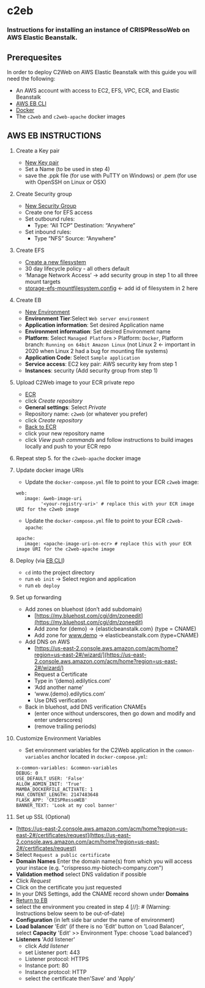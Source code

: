 # c2eb

### Instructions for installing an instance of CRISPRessoWeb on AWS Elastic Beanstalk.



## Prerequesites

In order to deploy C2Web on AWS Elastic Beanstalk with this guide you will need the following:

- An AWS account with access to EC2, EFS, VPC, ECR, and Elastic Beanstalk
- [AWS EB CLI](https://docs.aws.amazon.com/elasticbeanstalk/latest/dg/eb-cli3.html)
- [Docker](https://docs.docker.com/get-docker/)
- The `c2web` and `c2web-apache` docker images

## AWS EB INSTRUCTIONS

1. Create a Key pair

   - [New Key pair](https://us-east-2.console.aws.amazon.com/ec2/v2/home?region=us-east-2#CreateKeyPair)
   - Set a Name (to be used in step 4)
   - save the .ppk file (for use with PuTTY on Windows) or .pem (for use with OpenSSH on Linux or OSX)

2. Create Security group

   - [New Security Group](https://us-east-2.console.aws.amazon.com/vpc/home?region=us-east-2#SecurityGroups:sort=groupId)
   - Create one for EFS access
   - Set outbound rules: 
     - Type: “All TCP” Destination: “Anywhere”
   - Set inbound rules:
     - Type “NFS” Source: “Anywhere”

3. Create EFS

   - [Create a new filesystem](https://us-east-2.console.aws.amazon.com/efs/home?region=us-east-2#/filesystems)
   - 30 day lifecycle policy - all others default
   - ‘Manage Network Access’ -> add security group in step 1 to all three mount targets
   - [storage-efs-mountfilesystem.config](.ebextensions/storage-efs-mountfilesystem.config) <- add id of filesystem in 2 here

4. Create EB

   - [New Environment](https://us-east-2.console.aws.amazon.com/elasticbeanstalk/home?region=us-east-2#/newEnvironment)
   - **Environment Tier**:Select `Web server environment`
   - **Application information**: Set desired Application name
   - **Environment information**: Set desired Environment name
   - **Platform**: Select `Managed Platform` > Platform: `Docker`, Platform branch: `Running on 64bit Amazon Linux` (not Linux 2 <- important in 2020 when Linux 2 had a bug for mounting file systems)
   - **Application Code**: Select `Sample application`
   - **Service access**: EC2 key pair: AWS security key from step 1
   - **Instances**: security (Add security group from step 1)

5. Upload C2Web image to your ECR private repo

   - [ECR](https://us-east-2.console.aws.amazon.com/ecr/private-registry/repositories)
   - click *Create repository*
   - **General settings**: Select *Private*
   - Repository name: `c2web` (or whatever you prefer)
   - click *Create repository*
   - [Back to ECR](https://us-east-2.console.aws.amazon.com/ecr/private-registry/repositories)
   - click your new repository name
   - click *View push commands* and follow instructions to build images locally and push to your ECR repo

7. Repeat step 5. for the `c2web-apache` docker image

8. Update docker image URIs

   - Update the `docker-compose.yml` file to point to your ECR `c2web` image:
   ```
   web:
      image: &web-image-uri
            '<your-registry-uri>' # replace this with your ECR image URI for the c2web image
   ```
      - Update the `docker-compose.yml` file to point to your ECR `c2web-apache`:
   ```
   apache:
      image: <apache-image-uri-on-ecr> # replace this with your ECR image URI for the c2web-apache image
   ```

7. Deploy (via [EB CLI](https://docs.aws.amazon.com/elasticbeanstalk/latest/dg/eb-cli3.html))

   - `cd` into the project directory
   - run `eb init` -> Select region and application
   - run `eb deploy`

8. Set up forwarding

   - Add zones on bluehost (don’t add subdomain)
     - [https://my.bluehost.com/cgi/dm/zoneedit](https://my.bluehost.com/cgi/dm/zoneedit)
     - Add zone for {demo} -> {elasticbeanstalk.com} (type = CNAME)
     - Add zone for www.demo -> elasticbeanstalk.com (type=CNAME)
   - Add DNS on AWS
     - [https://us-east-2.console.aws.amazon.com/acm/home?region=us-east-2#/wizard/](https://us-east-2.console.aws.amazon.com/acm/home?region=us-east-2#/wizard/)
     - Request a Certificate
     - Type in ‘{demo}.edilytics.com’
     - ‘Add another name’
     - ‘www.{demo}.edilytics.com’
     - Use DNS verification
   - Back in bluehost, add DNS verification CNAMEs
     - (enter once without underscores, then go down and modify and enter underscores)
     - (remove trailing periods)

9. Customize Environment Variables

   - Set environment variables for the C2Web application in the `common-variables` anchor located in `docker-compose.yml`:
   ```
   x-common-variables: &common-variables
   DEBUG: 0
   USE_DEFAULT_USER: 'False'
   ALLOW_ADMIN_INIT: 'True'
   MAMBA_DOCKERFILE_ACTIVATE: 1
   MAX_CONTENT_LENGTH: 2147483648
   FLASK_APP: 'CRISPRessoWEB'
   BANNER_TEXT: 'Look at my cool banner'
   ```

10. Set up SSL (Optional)

   - [https://us-east-2.console.aws.amazon.com/acm/home?region=us-east-2#/certificates/request](https://us-east-2.console.aws.amazon.com/acm/home?region=us-east-2#/certificates/request)
   - Select `Request a public certificate`
   - **Domain Names** Enter the domain name(s) from which you will access your instace (e.g. "crispresso.my-biotech-company.com")
   - **Validation method** select DNS validation if possible
   - Click *Request*
   - Click on the certificate you just requested
   - In your DNS Settings, add the CNAME record shown under **Domains**
   - [Return to EB](https://us-east-2.console.aws.amazon.com/elasticbeanstalk/home?region=us-east-2#/environments)
   - select the environment you created in step 4
   [//]: # (Warning: Instructions below seem to be out-of-date)
   - **Configuration** (in left side bar under the name of environment)
   - **Load balancer** 'Edit' (if there is no 'Edit' button on 'Load Balancer', select **Capacity** 'Edit' >> Environment Type: choose 'Load balanced')
   - **Listeners** 'Add listener'
      - click *Add listener*
      - set Listener port: 443
      - Listener protocol: HTTPS
      - Instance port: 80
      - Instance protocol: HTTP
      - select the certificate then'Save' and 'Apply'